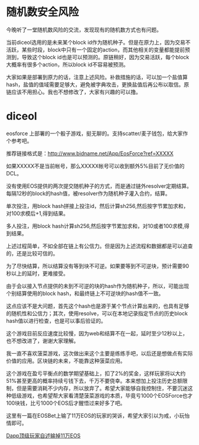 # 随机数安全风险
今晚听了一堂随机数风险的交流，发现现有的随机数方式也有问题。  

当前diceol选用的是未来某个block id作为随机种子。但是在原力上，因为交易不活跃，某些时段，block中只有一个固定的action，而其他相关的变量都能提前预测到，导致这个block id也是可以预测的。原链稍好，因为交易活跃，每个block大概率有很多个action，所以block id不容易被预测。  

大家如果是部署到原力的话，注意上述风险。补救措施的话，可以加一个盐值算hash，盐值的值域需要足够大，避免被字典攻击，更换盐值后再公布以取信。原链应该不用担心。我也不想修改了，大家有兴趣的可以撸。   

# diceol
eosforce 上部署的一个骰子游戏，挺无聊的。支持scatter/麦子钱包，给大家作个参考吧。

推荐链接格式是：http://www.bidname.net/App/EosForce?ref=XXXXX  

如果XXXXX不是当前帐号，那么XXXXX帐号可以收到额外5%目前了无价值的DCL。

没有使用EOS提供的两次提交随机种子的方式，而是通过链外resolver定期结算。每隔12秒的block的hash值，被resolver作为随机种子灌入合约，结算。  

单次投注，用block hash拼接上投注id，然后计算sh256,然后按字节累加求和，对100求模后+1,得到结果。  

多人投注，用block hash计算sh256,然后按字节累加求和，对10或者100求模,得到结果。  

上述过程简单，不如全部在链上有公信力。但是因为上述流程和数据都是可以追查的，还是比较可信的。  

为了尽快结算，所以结算没有等到块不可逆。如果要等到不可逆块，预计需要90秒以上的延时，更难接受。  

由于会以接入节点提供的未到不可逆的块的hash作为随机种子，所以，可能出现个别结算使用的block hash，和最终链上不可逆块的hash值不一致。  

这点应该不是大问题，首先这个hash也是源于某个节点计算出来的，也具有足够的随机性和公信力；其次，使用resolve，可以在本地记录指定节点的历史block hash值以进行检查，也是可以事后验证的。  

这个游戏目前反应速度比较慢，因为web和结算不在一起，延时至少12秒以上，也不想改进了，谢谢大家理解。  

我一直不喜欢菠菜游戏，这次做出来这个主要是练练手吧，以后还是想做点有实际价值的应用。区块链的未来，不能靠这种菠菜应用。  

这个游戏在盈亏平衡点的数学期望基础上，扣了2%的奖金，这样玩家将以大约51%甚至更高的概率持续亏钱下去，千万不要侥幸。本来想加上投注历史总额限制，但是需要消耗不少内存，所以放弃了。希望大家能够自我控制住，不要沉迷这种低级游戏，也希望帮大家看清楚菠菜游戏的本质，毕竟亏1000个EOSForce也才100块钱，比亏1000个EOS后才醒悟过来好多了吧。  

这里有一篇在EOSBet上输了11万EOS的玩家的哭诉，希望大家引以为戒，小玩怡情即可。  

[Dapp顶级玩家自述输掉11万EOS](https://mp.weixin.qq.com/s?__biz=MzU3Njc0Njk5OQ==&mid=2247483659&idx=1&sn=5a9ded0b0ba8c58e168b8a4cadcd516d&chksm=fd0e6593ca79ec85014d0a7f7f329d316e20e0d271ec847e73032320cb4203b44a0261721d4a&mpshare=1&scene=1&srcid=1020aoB0xA1ExXjBLtwoVPF2#rd)
